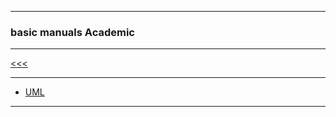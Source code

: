 
---

### basic manuals Academic

---

[<<<](https://github.com/ttltrk/PRG/blob/master/MANUALS.MD)

---

* [UML](https://github.com/ttltrk/ELSE/blob/master/UML/BUMM/BUMM.MD)

---
